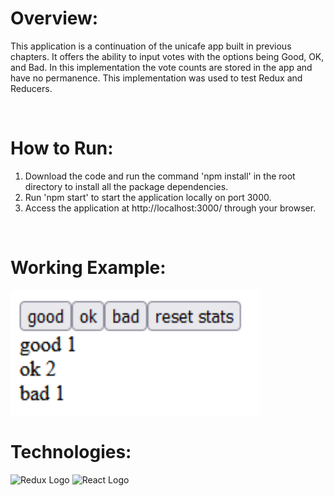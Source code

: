 <h1>Overview:</h1>
<p>
This application is a continuation of the unicafe app built in previous chapters.
It offers the ability to input votes with the options being Good, OK, and Bad.
In this implementation the vote counts are stored in the app and have no permanence.
This implementation was used to test Redux and Reducers.
</p>

<br/>

<h1>How to Run:</h1>
<ol>
    <li>Download the code and run the command 'npm install' in the root directory to install all the package dependencies.</li>
    <li>Run 'npm start' to start the application locally on port 3000.</li>
    <li>Access the application at http://localhost:3000/ through your browser.</li>
</ol>

<br/>
<h1>Working Example:</h1>
<img src='./example/App-Example.png' alt='App Example' width='400' height='200' />

<br/>
<h1>Technologies:</h1>
<img src='https://redux.js.org/img/redux-logo-landscape.png' alt='Redux Logo' width='400' height='200' />
<img src='https://repository-images.githubusercontent.com/37153337/9d0a6780-394a-11eb-9fd1-6296a684b124' alt='React Logo' width='400' height='200' />


